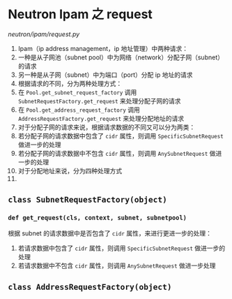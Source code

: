 # Neutron Ipam 之 request

*neutron/ipam/request.py*

1. Ipam（ip address management，ip 地址管理）中两种请求：
 1. 一种是从子网池（subnet pool）中为网络（network）分配子网（subnet）的请求
 2. 另一种是从子网（subnet）中为端口（port）分配 ip 地址的请求
2. 根据请求的不同，分为两种处理方式：
 1. 在 `Pool.get_subnet_request_factory` 调用 `SubnetRequestFactory.get_request` 来处理分配子网的请求
 2. 在 `Pool.get_address_request_factory` 调用 `AddressRequestFactory.get_request` 来处理分配地址的请求
3. 对于分配子网的请求来说，根据请求数据的不同又可以分为两类：
 1. 若分配子网的请求数据中包含了 `cidr` 属性，则调用 `SpecificSubnetRequest` 做进一步的处理
 2. 若分配子网的请求数据中不包含 `cidr` 属性，则调用 `AnySubnetRequest` 做进一步的处理
4. 对于分配地址来说，分为四种处理方式
 1. 


## `class SubnetRequestFactory(object)`

### `def get_request(cls, context, subnet, subnetpool)`

根据 subnet 的请求数据中是否包含了 `cidr` 属性，来进行更进一步的处理：

1. 若请求数据中包含了 `cidr` 属性，则调用 `SpecificSubnetRequest` 做进一步的处理
2. 若请求数据中不包含 `cidr` 属性，则调用 `AnySubnetRequest` 做进一步处理

## `class AddressRequestFactory(object)`

 